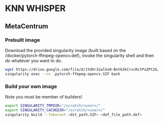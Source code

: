 # KNN WHISPER

## MetaCentrum

### Prebuilt image
Download the provided singularity image (built based on the /docker/pytorch-ffmpeg-opencv.def), invoke the singularity shell and then do whatever you want to do.

```bash
wget https://drive.google.com/file/d/1YdXr3iwlSx0-Bnt6JkCrvcRctPxZPt2h/view?usp=sharing
singularity exec --nv .pytorch-ffmpeg-opencv.SIF bash
```

### Build your own image
Note you must be member of builders!

```bash
export SINGULARITY_TMPDIR="/scratch/<user>/"
export SINGULARITY_CACHEDIR="/scratch/<user>/"
singularity build --fakeroot <dst_path.SIF> <def_file_path.def>
```
